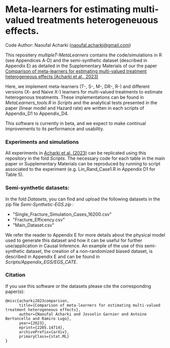 # Meta-learners for estimating multi-valued treatments heterogeneuous effects.
Code Author: Naoufal Acharki (naoufal.acharki@gmail.com)

This repositery _multipleT-MetaLearners_ contains the code/simulations in R (see Appendices A-D) and the semi-synthetic dataset (described in Appendix E) as detailed in the Supplementary Materials of our the paper [Comparison of meta-learners for estimating multi-valued treatment heterogeneous effects (Acharki et al., 2023)](https://arxiv.org/abs/2205.14714)

Here, we implement meta-learners (T-, S-, M-, DR-, R-) and different versions (X- and Naive X-) learners for multi-valued treatments to estimate heterogenous treatments. These implementations can be found in _MetaLearners_tools.R_ in _Scripts_ and the analytical tests presented in the paper (linear model and Hazard rate) are written in each scripts of Appendix_D1 to Appendix_D4.

This software is currently in beta, and we expect to make continual improvements to its performance and usability.

### Experiments and simulations
All experiments in [Acharki et al. (2023)](https://arxiv.org/abs/2205.14714) can be replicated using this repository in the fold _Scripts_. The necessary code for each table in the main paper or Supplementary Materials can be reproduced by running to script associated to the experiment (e.g. Lin_Rand_Case1.R in Appendix D1 for Table 5). 

### Semi-synthetic datasets:
In the fold _Datasets_, you can find and upload the following datasets in the zip file _Semi-Synthetic-EGS.zip_ :
- "Single_Fracture_Simulation_Cases_16200.csv"
- "Fracture_Efficency.csv"
- "Main_Dataset.csv"

We refer the reader to Appendix E for more details about the physical model used to generate this dataset and how it can be useful for further use/application in Causal Inference. An example of the use of this semi-synthetic dataset, the creation of a non-randomized biased dataset, is described in Appendix E and can be found in _Scripts/Appendix_EGS/EGS_CATE_.

### Citation
If you use this software or the datasets please cite the corresponding paper(s):
```
@misc{acharki2023comparison,
      title={Comparison of meta-learners for estimating multi-valued treatment heterogeneous effects}, 
      author={Naoufal Acharki and Josselin Garnier and Antoine Bertoncello and Ramiro Lugo},
      year={2023},
      eprint={2205.14714},
      archivePrefix={arXiv},
      primaryClass={stat.ML}
}
```
